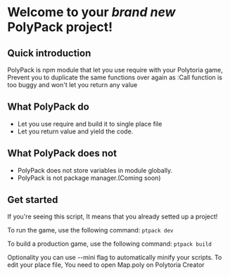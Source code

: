 # Welcome to your *brand new* PolyPack project!
    
## Quick introduction
PolyPack is npm module that let you use require with your Polytoria game,
Prevent you to duplicate the same functions over again as :Call function is too buggy
and won't let you return any value 

## What PolyPack do
- Let you use require and build it to single place file
- Let you return value and yield the code. 

## What PolyPack does not
- PolyPack does not store variables in module globally.
- PolyPack is not package manager.(Coming soon)

## Get started
If you're seeing this script, It means that you already setted up a project!

To run the game, use the following command:
    `ptpack dev`

To build a production game, use the following command:
    `ptpack build`

Optionality you can use --mini flag to automatically minify your scripts. To edit your place file, You need to open Map.poly on Polytoria Creator